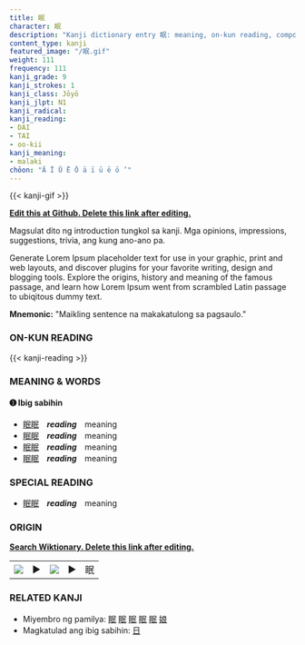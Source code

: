 ```yaml
---
title: 眠
character: 眠
description: "Kanji dictionary entry 眠: meaning, on-kun reading, compounds, origin, related kanji"
content_type: kanji
featured_image: "/眠.gif"
weight: 111
frequency: 111
kanji_grade: 9
kanji_strokes: 1
kanji_class: Jōyō
kanji_jlpt: N1
kanji_radical: 
kanji_reading: 
- DAI
- TAI
- oo-kii
kanji_meaning:
- malaki
chōon: "Ā Ī Ū Ē Ō ā ī ū ē ō ’"
---
```

[//]: # (Don't edit the line below. Kanji animated GIF code is automatically generated.)
{{< kanji-gif >}}

[//]: # (Edit below this line.)

**[Edit this at Github. Delete this link after editing.](https://github.com/tim0g/tim/tree/main/content/kanji/眠/index.md)**

Magsulat dito ng introduction tungkol sa kanji. Mga opinions, impressions, suggestions, trivia, ang kung ano-ano pa.

Generate Lorem Ipsum placeholder text for use in your graphic, print and web layouts, and discover plugins for your favorite writing, design and blogging tools. Explore the origins, history and meaning of the famous passage, and learn how Lorem Ipsum went from scrambled Latin passage to ubiqitous dummy text.
 
**Mnemonic:** "Maikling sentence na makakatulong sa pagsaulo."

### ON-KUN READING

[//]: # (Don't edit the line below. ON-KUN READING code is automatically generated.)
{{< kanji-reading >}}

### MEANING & WORDS

#### ➊ **Ibig sabihin**
  - [眠](../眠)[眠](../眠)　***reading***　meaning
  - [眠](../眠)[眠](../眠)　***reading***　meaning
  - [眠](../眠)[眠](../眠)　***reading***　meaning
  - [眠](../眠)[眠](../眠)　***reading***　meaning

### SPECIAL READING
  - [眠](../眠)[眠](../眠)　***reading***　meaning

### ORIGIN

**[Search Wiktionary. Delete this link after editing.](https://wiktionary.org/wiki/眠)**
<table class="kanji-table"><tr><td>
<img src="60px-眠-bronze.svg.png">
</td><td>▶</td><td>
<img src="60px-眠-oracle.svg.png">
</td><td>▶</td>
<td class="kanji-origin">眠</td>
</tr></table>

### RELATED KANJI
- Miyembro ng pamilya: [眠](../眠) [眠](../眠) [眠](../眠) [眠](../眠) [眠](../眠) [娘](../娘)
- Magkatulad ang ibig sabihin: [日](../日)
